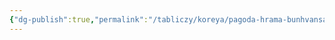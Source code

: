 ```yaml
---
{"dg-publish":true,"permalink":"/tabliczy/koreya/pagoda-hrama-bunhvansa-bliz-kyonchzhu/","dgPassFrontmatter":true}
---
```



